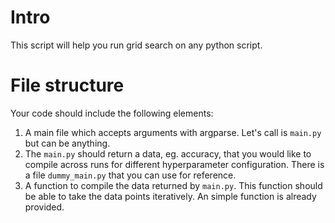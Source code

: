# Intro
This script will help you run grid search on any python script. 

# File structure
Your code should include the following elements:
1. A main file which accepts arguments with argparse. Let's call is `main.py` but can be anything.
1. The `main.py` should return a data, eg. accuracy, that you would like to compile across runs for different hyperparameter configuration. There is a file `dummy_main.py` that you can use for reference.
2. A function to compile the data returned by `main.py`. This function should be able to take the data points iteratively. An simple function is already provided.



